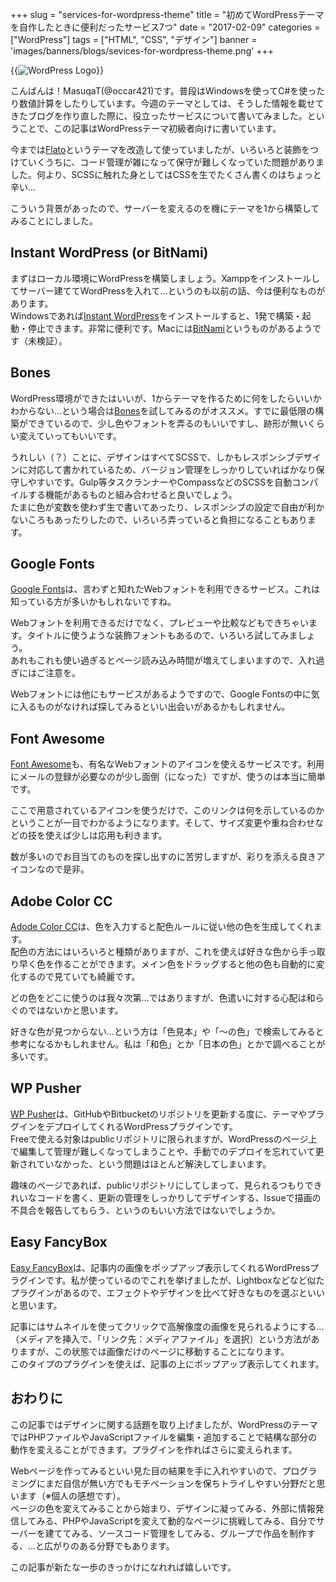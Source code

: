 +++
slug = "services-for-wordpress-theme"
title = "初めてWordPressテーマを自作したときに便利だったサービス7つ"
date = "2017-02-09"
categories = ["WordPress"]
tags = ["HTML", "CSS", "デザイン"]
banner = 'images/banners/blogs/sevices-for-wordpress-theme.png'
+++

{{<image src="/images/blogs/20170209/wplogo.png"  alt="WordPress Logo" >}}

こんばんは！MasuqaT(@occar421)です。普段はWindowsを使ってC#を使ったり数値計算をしたりしています。今週のテーマとしては、そうした情報を載せてきたブログを作り直した際に、役立ったサービスについて書いてみました。ということで、この記事はWordPressテーマ初級者向けに書いています。

今までは[Flato](http://themememe.com/flato)というテーマを改造して使っていましたが、いろいろと装飾をつけていくうちに、コード管理が雑になって保守が難しくなっていた問題がありました。何より、SCSSに触れた身としてはCSSを生でたくさん書くのはちょっと辛い…

こういう背景があったので、サーバーを変えるのを機にテーマを1から構築してみることにしました。

## Instant WordPress (or BitNami)
まずはローカル環境にWordPressを構築しましょう。Xamppをインストールしてサーバー建ててWordPressを入れて…というのも以前の話、今は便利なものがあります。  
Windowsであれば[Instant WordPress](http://www.instantwp.com)をインストールすると、1発で構築・起動・停止できます。非常に便利です。Macには[BitNami](https://bitnami.com/stack/wordpress)というものがあるようです（未検証）。

## Bones
WordPress環境ができたはいいが、1からテーマを作るために何をしたらいいかわからない…という場合は[Bones](http://themble.com/bones/)を試してみるのがオススメ。すでに最低限の構築ができているので、少し色やフォントを弄るのもいいですし、跡形が無いくらい変えていってもいいです。  

うれしい（？）ことに、デザインはすべてSCSSで、しかもレスポンシブデザインに対応して書かれているため、バージョン管理をしっかりしていればかなり保守しやすいです。Gulp等タスクランナーやCompassなどのSCSSを自動コンパイルする機能があるものと組み合わせると良いでしょう。  
たまに色が変数を使わず生で書いてあったり、レスポンシブの設定で自由が利かないころもあったりしたので、いろいろ弄っていると負担になることもあります。

## Google Fonts
[Google Fonts](https://fonts.google.com)は、言わずと知れたWebフォントを利用できるサービス。これは知っている方が多いかもしれないですね。

Webフォントを利用できるだけでなく、プレビューや比較などもできちゃいます。タイトルに使うような装飾フォントもあるので、いろいろ試してみましょう。  
あれもこれも使い過ぎるとページ読み込み時間が増えてしまいますので、入れ過ぎにはご注意を。

Webフォントには他にもサービスがあるようですので、Google Fontsの中に気に入るものがなければ探してみるといい出会いがあるかもしれません。

## Font Awesome
[Font Awesome](http://fontawesome.io)も、有名なWebフォントのアイコンを使えるサービスです。利用にメールの登録が必要なのが少し面倒（になった）ですが、使うのは本当に簡単です。

ここで用意されているアイコンを使うだけで、このリンクは何を示しているのかということが一目でわかるようになります。そして、サイズ変更や重ね合わせなどの技を使えば少しは応用も利きます。

数が多いのでお目当てのものを探し出すのに苦労しますが、彩りを添える良きアイコンなので是非。

## Adobe Color CC
[Adode Color CC](https://color.adobe.com/)は、色を入力すると配色ルールに従い他の色を生成してくれます。  
配色の方法にはいろいろと種類がありますが、これを使えば好きな色から手っ取り早く色を作ることができます。メイン色をドラッグすると他の色も自動的に変化するので見ていても綺麗です。

どの色をどこに使うのは我々次第…ではありますが、色遣いに対する心配は和らぐのではないかと思います。

好きな色が見つからない…という方は「色見本」や「～の色」で検索してみると参考になるかもしれません。私は「和色」とか「日本の色」とかで調べることが多いです。

## WP Pusher
[WP Pusher](https://wppusher.com)は、GitHubやBitbucketのリポジトリを更新する度に、テーマやプラグインをデプロイしてくれるWordPressプラグインです。  
Freeで使える対象はpublicリポジトリに限られますが、WordPressのページ上で編集して管理が難しくなってしまうことや、手動でのデプロイを忘れていて更新されていなかった、という問題はほとんど解決してしまいます。

趣味のページであれば、publicリポジトリにしてしまって、見られるつもりできれいなコードを書く、更新の管理をしっかりしてデザインする、Issueで描画の不具合を報告してもらう、というのもいい方法ではないでしょうか。

## Easy FancyBox
[Easy FancyBox](https://wordpress.org/plugins/easy-fancybox/)は、記事内の画像をポップアップ表示してくれるWordPressプラグインです。私が使っているのでこれを挙げましたが、Lightboxなどなど似たプラグインがあるので、エフェクトやデザインを比べて好きなものを選ぶといいと思います。  

記事にはサムネイルを使ってクリックで高解像度の画像を見られるようにする…（メディアを挿入で、「リンク先：メディアファイル」を選択）という方法がありますが、この状態では画像だけのページに移動することになります。  
このタイプのプラグインを使えば、記事の上にポップアップ表示してくれます。

## おわりに
この記事ではデザインに関する話題を取り上げましたが、WordPressのテーマではPHPファイルやJavaScriptファイルを編集・追加することで結構な部分の動作を変えることができます。プラグインを作ればさらに変えられます。

Webページを作ってみるといい見た目の結果を手に入れやすいので、プログラミングにまだ自信が無い方でもモチベーションを保ちトライしやすい分野だと思います（※個人の感想です）。  
ページの色を変えてみることから始まり、デザインに凝ってみる、外部に情報発信してみる、PHPやJavaScriptを変えて動的なページに挑戦してみる、自分でサーバーを建ててみる、ソースコード管理をしてみる、グループで作品を制作する、…と広がりのある分野でもあります。

この記事が新たな一歩のきっかけになれれば嬉しいです。
